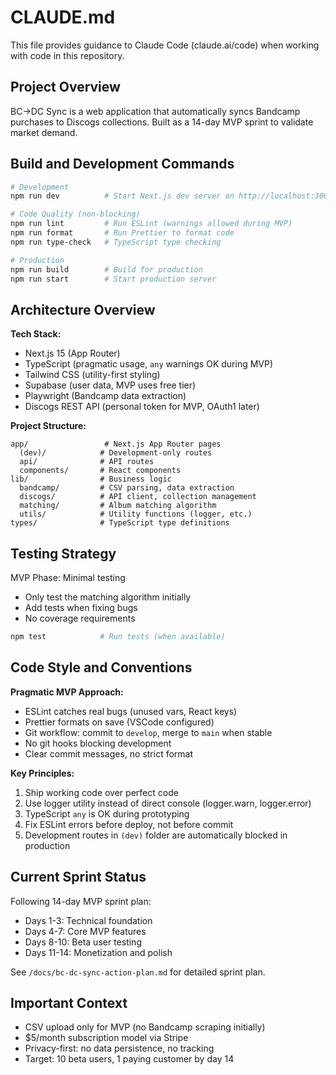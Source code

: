 # CLAUDE.md

This file provides guidance to Claude Code (claude.ai/code) when working with code in this repository.

## Project Overview

BC→DC Sync is a web application that automatically syncs Bandcamp purchases to Discogs collections. Built as a 14-day MVP sprint to validate market demand.

## Build and Development Commands

```bash
# Development
npm run dev          # Start Next.js dev server on http://localhost:3000

# Code Quality (non-blocking)
npm run lint         # Run ESLint (warnings allowed during MVP)
npm run format       # Run Prettier to format code
npm run type-check   # TypeScript type checking

# Production
npm run build        # Build for production
npm run start        # Start production server
```

## Architecture Overview

**Tech Stack:**
- Next.js 15 (App Router)
- TypeScript (pragmatic usage, `any` warnings OK during MVP)
- Tailwind CSS (utility-first styling)
- Supabase (user data, MVP uses free tier)
- Playwright (Bandcamp data extraction)
- Discogs REST API (personal token for MVP, OAuth1 later)

**Project Structure:**
```
app/                 # Next.js App Router pages
  (dev)/            # Development-only routes
  api/              # API routes
  components/       # React components
lib/                # Business logic
  bandcamp/         # CSV parsing, data extraction
  discogs/          # API client, collection management
  matching/         # Album matching algorithm
  utils/            # Utility functions (logger, etc.)
types/              # TypeScript type definitions
```

## Testing Strategy

MVP Phase: Minimal testing
- Only test the matching algorithm initially
- Add tests when fixing bugs
- No coverage requirements

```bash
npm test            # Run tests (when available)
```

## Code Style and Conventions

**Pragmatic MVP Approach:**
- ESLint catches real bugs (unused vars, React keys)
- Prettier formats on save (VSCode configured)
- Git workflow: commit to `develop`, merge to `main` when stable
- No git hooks blocking development
- Clear commit messages, no strict format

**Key Principles:**
1. Ship working code over perfect code
2. Use logger utility instead of direct console (logger.warn, logger.error)
3. TypeScript `any` is OK during prototyping
4. Fix ESLint errors before deploy, not before commit
5. Development routes in `(dev)` folder are automatically blocked in production

## Current Sprint Status

Following 14-day MVP sprint plan:
- Days 1-3: Technical foundation
- Days 4-7: Core MVP features
- Days 8-10: Beta user testing
- Days 11-14: Monetization and polish

See `/docs/bc-dc-sync-action-plan.md` for detailed sprint plan.

## Important Context

- CSV upload only for MVP (no Bandcamp scraping initially)
- $5/month subscription model via Stripe
- Privacy-first: no data persistence, no tracking
- Target: 10 beta users, 1 paying customer by day 14